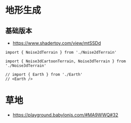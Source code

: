 # 地形生成

## 基础版本

- https://www.shadertoy.com/view/mtSSDd

```ts:inject
import { Noise2dTerrain } from './Noise2dTerrain'
```

<Noise2dTerrain />

```ts:inject
import { Noise3dCartoonTerrain, Noise3dTerrain } from './Noise3dTerrain'
```

<Noise3dTerrain />
<Noise3dCartoonTerrain />

```ts:inject
// import { Earth } from './Earth'
// <Earth />
```

# 草地

- https://playground.babylonjs.com/#MA9WWQ#32
